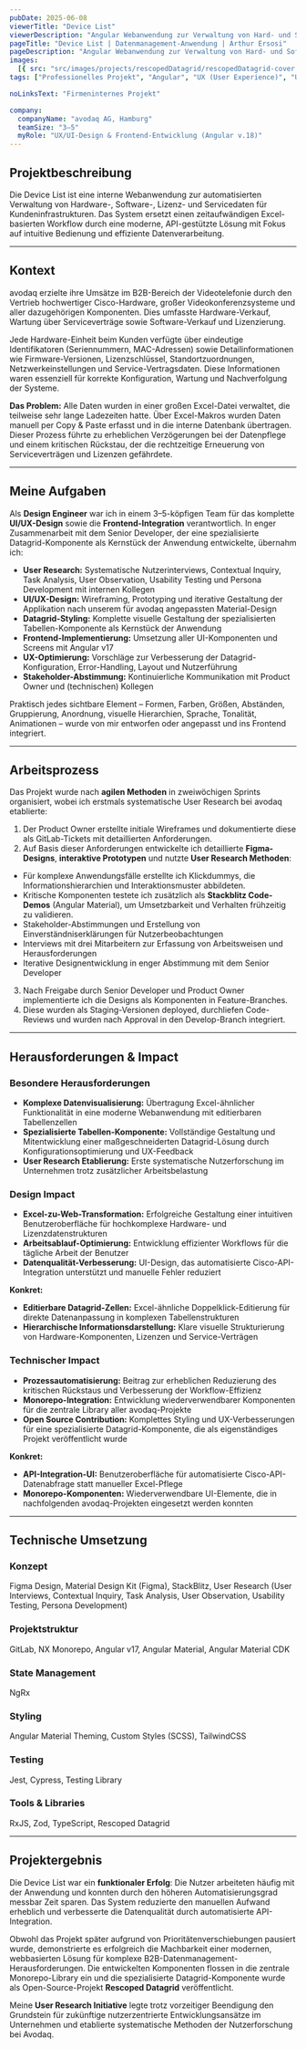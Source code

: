 ```yaml
---
pubDate: 2025-06-08
viewerTitle: "Device List"
viewerDescription: "Angular Webanwendung zur Verwaltung von Hard- und Software, Servicedaten und Lizenzen von Kunden"
pageTitle: "Device List | Datenmanagement-Anwendung | Arthur Ersosi"
pageDescription: "Angular Webanwendung zur Verwaltung von Hard- und Software, Servicedaten und Lizenzen von Kunden"
images:
  [{ src: "src/images/projects/rescopedDatagrid/rescopedDatagrid-cover.webp", alt: "rescoped Datagrid Coverbild" }]
tags: ["Professionelles Projekt", "Angular", "UX (User Experience)", "UI (User Interface)", "Frontend-Entwicklung"]

noLinksText: "Firmeninternes Projekt"

company:
  companyName: "avodaq AG, Hamburg"
  teamSize: "3–5"
  myRole: "UX/UI-Design & Frontend-Entwicklung (Angular v.18)"
---
```


## Projektbeschreibung

Die Device List ist eine interne Webanwendung zur automatisierten Verwaltung von Hardware-, Software-, Lizenz- und
Servicedaten für Kundeninfrastrukturen. Das System ersetzt einen zeitaufwändigen Excel-basierten Workflow durch eine
moderne, API-gestützte Lösung mit Fokus auf intuitive Bedienung und effiziente Datenverarbeitung.

---

## Kontext

avodaq erzielte ihre Umsätze im B2B-Bereich der Videotelefonie durch den Vertrieb hochwertiger Cisco-Hardware, großer
Videokonferenzsysteme und aller dazugehörigen Komponenten. Dies umfasste Hardware-Verkauf, Wartung über Serviceverträge
sowie Software-Verkauf und Lizenzierung.

Jede Hardware-Einheit beim Kunden verfügte über eindeutige Identifikatoren (Seriennummern, MAC-Adressen) sowie
Detailinformationen wie Firmware-Versionen, Lizenzschlüssel, Standortzuordnungen, Netzwerkeinstellungen und
Service-Vertragsdaten. Diese Informationen waren essenziell für korrekte Konfiguration, Wartung und Nachverfolgung der
Systeme.

**Das Problem:** Alle Daten wurden in einer großen Excel-Datei verwaltet, die teilweise sehr lange Ladezeiten hatte.
Über Excel-Makros wurden Daten manuell per Copy & Paste erfasst und in die interne Datenbank übertragen. Dieser Prozess
führte zu erheblichen Verzögerungen bei der Datenpflege und einem kritischen Rückstau, der die rechtzeitige Erneuerung
von Serviceverträgen und Lizenzen gefährdete.

---

## Meine Aufgaben

Als **Design Engineer** war ich in einem 3–5-köpfigen Team für das komplette **UI/UX-Design** sowie die
**Frontend-Integration** verantwortlich. In enger Zusammenarbeit mit dem Senior Developer, der eine spezialisierte
Datagrid-Komponente als Kernstück der Anwendung entwickelte, übernahm ich:

- **User Research:** Systematische Nutzerinterviews, Contextual Inquiry, Task Analysis, User Observation, Usability
  Testing und Persona Development mit internen Kollegen
- **UI/UX-Design:** Wireframing, Prototyping und iterative Gestaltung der Applikation nach unserem für avodaq
  angepassten Material-Design
- **Datagrid-Styling:** Komplette visuelle Gestaltung der spezialisierten Tabellen-Komponente als Kernstück der
  Anwendung
- **Frontend-Implementierung:** Umsetzung aller UI-Komponenten und Screens mit Angular v17
- **UX-Optimierung:** Vorschläge zur Verbesserung der Datagrid-Konfiguration, Error-Handling, Layout und Nutzerführung
- **Stakeholder-Abstimmung:** Kontinuierliche Kommunikation mit Product Owner und (technischen) Kollegen

Praktisch jedes sichtbare Element – Formen, Farben, Größen, Abständen, Gruppierung, Anordnung, visuelle Hierarchien,
Sprache, Tonalität, Animationen – wurde von mir entworfen oder angepasst und ins Frontend integriert.

---

## Arbeitsprozess

Das Projekt wurde nach **agilen Methoden** in zweiwöchigen Sprints organisiert, wobei ich erstmals systematische User
Research bei avodaq etablierte:

1. Der Product Owner erstellte initiale Wireframes und dokumentierte diese als GitLab-Tickets mit detaillierten
   Anforderungen.
2. Auf Basis dieser Anforderungen entwickelte ich detaillierte **Figma-Designs**, **interaktive Prototypen** und nutzte
   **User Research Methoden**:

- Für komplexe Anwendungsfälle erstellte ich Klickdummys, die Informationshierarchien und Interaktionsmuster abbildeten.
- Kritische Komponenten testete ich zusätzlich als **Stackblitz Code-Demos** (Angular Material), um Umsetzbarkeit und
  Verhalten frühzeitig zu validieren.
- Stakeholder-Abstimmungen und Erstellung von Einverständniserklärungen für Nutzerbeobachtungen
- Interviews mit drei Mitarbeitern zur Erfassung von Arbeitsweisen und Herausforderungen
- Iterative Designentwicklung in enger Abstimmung mit dem Senior Developer

3. Nach Freigabe durch Senior Developer und Product Owner implementierte ich die Designs als Komponenten in
   Feature-Branches.
4. Diese wurden als Staging-Versionen deployed, durchliefen Code-Reviews und wurden nach Approval in den Develop-Branch
   integriert.

---

## Herausforderungen & Impact

### Besondere Herausforderungen

- **Komplexe Datenvisualisierung:** Übertragung Excel-ähnlicher Funktionalität in eine moderne Webanwendung mit
  editierbaren Tabellenzellen
- **Spezialisierte Tabellen-Komponente:** Vollständige Gestaltung und Mitentwicklung einer maßgeschneiderten
  Datagrid-Lösung durch Konfigurationsoptimierung und UX-Feedback
- **User Research Etablierung:** Erste systematische Nutzerforschung im Unternehmen trotz zusätzlicher Arbeitsbelastung

### Design Impact

- **Excel-zu-Web-Transformation:** Erfolgreiche Gestaltung einer intuitiven Benutzeroberfläche für hochkomplexe
  Hardware- und Lizenzdatenstrukturen
- **Arbeitsablauf-Optimierung:** Entwicklung effizienter Workflows für die tägliche Arbeit der Benutzer
- **Datenqualität-Verbesserung:** UI-Design, das automatisierte Cisco-API-Integration unterstützt und manuelle Fehler
  reduziert

**Konkret:**

- **Editierbare Datagrid-Zellen:** Excel-ähnliche Doppelklick-Editierung für direkte Datenanpassung in komplexen
  Tabellenstrukturen
- **Hierarchische Informationsdarstellung:** Klare visuelle Strukturierung von Hardware-Komponenten, Lizenzen und
  Service-Verträgen

### Technischer Impact

- **Prozessautomatisierung:** Beitrag zur erheblichen Reduzierung des kritischen Rückstaus und Verbesserung der
  Workflow-Effizienz
- **Monorepo-Integration:** Entwicklung wiederverwendbarer Komponenten für die zentrale Library aller avodaq-Projekte
- **Open Source Contribution:** Komplettes Styling und UX-Verbesserungen für eine spezialisierte Datagrid-Komponente,
  die als eigenständiges Projekt veröffentlicht wurde

**Konkret:**

- **API-Integration-UI:** Benutzeroberfläche für automatisierte Cisco-API-Datenabfrage statt manueller Excel-Pflege
- **Monorepo-Komponenten:** Wiederverwendbare UI-Elemente, die in nachfolgenden avodaq-Projekten eingesetzt werden
  konnten

---

## Technische Umsetzung

### Konzept

Figma Design, Material Design Kit (Figma), StackBlitz, User Research (User Interviews, Contextual Inquiry, Task
Analysis, User Observation, Usability Testing, Persona Development)

### Projektstruktur

GitLab, NX Monorepo, Angular v17, Angular Material, Angular Material CDK

### State Management

NgRx

### Styling

Angular Material Theming, Custom Styles (SCSS), TailwindCSS

### Testing

Jest, Cypress, Testing Library

### Tools & Libraries

RxJS, Zod, TypeScript, Rescoped Datagrid

---

## Projektergebnis

Die Device List war ein **funktionaler Erfolg**: Die Nutzer arbeiteten häufig mit der Anwendung und konnten durch den
höheren Automatisierungsgrad messbar Zeit sparen. Das System reduzierte den manuellen Aufwand erheblich und verbesserte
die Datenqualität durch automatisierte API-Integration.

Obwohl das Projekt später aufgrund von Prioritätenverschiebungen pausiert wurde, demonstrierte es erfolgreich die
Machbarkeit einer modernen, webbasierten Lösung für komplexe B2B-Datenmanagement-Herausforderungen. Die entwickelten
Komponenten flossen in die zentrale Monorepo-Library ein und die spezialisierte Datagrid-Komponente wurde als
Open-Source-Projekt **Rescoped Datagrid** veröffentlicht.

Meine **User Research Initiative** legte trotz vorzeitiger Beendigung den Grundstein für zukünftige nutzerzentrierte
Entwicklungsansätze im Unternehmen und etablierte systematische Methoden der Nutzerforschung bei Avodaq.
